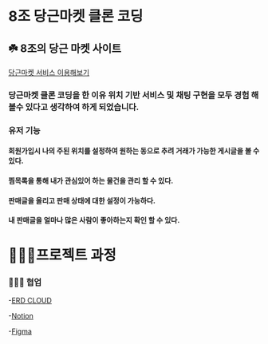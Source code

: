 # 8조 당근마켓 클론 코딩

## ☘️ 8조의 당근 마켓 사이트
[당근마켓 서비스 이용해보기](http://hanghae99.team6.travler.s3-website.ap-northeast-2.amazonaws.com/)

### __당근마켓 클론 코딩을 한 이유 위치 기반 서비스 및 채팅 구현을 모두 경험 해 볼수 있다고 생각하여 하게 되었습니다.__

### 유저 기능
#### 회원가입시 나의 주된 위치를 설정하여 원하는 동으로 추려 거래가 가능한 게시글을 볼 수 있다.
#### 찜목록을 통해 내가 관심있어 하는 물건을 관리 할 수 있다.
#### 판매글을 올리고 판매 상태에 대한 설정이 가능하다.
#### 내 판매글을 얼마나 많은 사람이 좋아하는지 확인 할 수 있다.

# 🏃🏻‍♂️프로젝트 과정
### 🙆🏻‍♀️ 협업
-[ERD CLOUD](https://www.erdcloud.com/d/8T5xiSxPdtxgrc9NF)

-[Notion](https://telling-dugong-1fd.notion.site/8-8db49f11f60340bb9bb0d02bd40cd635)

-[Figma](https://www.figma.com/embed?embed_host=notion&url=https%3A%2F%2Fwww.figma.com%2Ffile%2FuHF6PcPMZ8uG3pWbW2NgLY%2F%EB%8B%B9%EA%B7%BC%EB%A7%88%EC%BC%93-%ED%81%B4%EB%A1%A0%EC%BD%94%EB%94%A9%2F8%EC%A1%B0%3Ftype%3Ddesign%26node-id%3D0-1%26t%3Dudvjub9IelRcwi6X-0)
